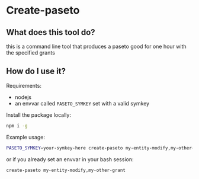# Create-paseto

## What does this tool do?

this is a command line tool that produces a paseto good for one hour with the specified grants

## How do I use it?

Requirements:

- nodejs
- an envvar called `PASETO_SYMKEY` set with a valid symkey

Install the package locally:

```bash
npm i -g
```

Example usage:

```bash
PASETO_SYMKEY=your-symkey-here create-paseto my-entity-modify,my-other-grant
```

or if you already set an envvar in your bash session:

```bash
create-paseto my-entity-modify,my-other-grant
```
